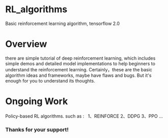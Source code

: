 # RL_algorithms
Basic reinforcement learning algorithm, tensorflow 2.0


# Overview

  there are simple tutorial of deep reinforcement learning, which includes simple demos and detailed model implementations to help beginners to understand the reinforcement learning.
  Certainly，these are the basic algorithm ideas and frameworks, maybe have flaws and bugs. But it's enough for you to understand its thoughts.
  
# Ongoing Work

  Policy-based RL algorithms.
  such as : &nbsp;
    1、REINFORCE
    2、DDPG
    3、PPO
    ...

### Thanks for your support!
